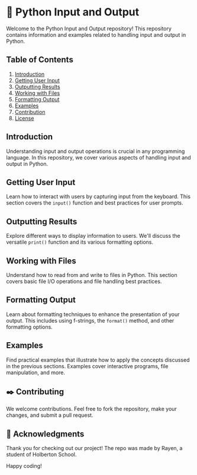 # :file_folder: Python Input and Output

Welcome to the Python Input and Output repository! This repository contains information and examples related to handling input and output in Python.

## Table of Contents

1. [Introduction](#introduction)
2. [Getting User Input](#getting-user-input)
3. [Outputting Results](#outputting-results)
4. [Working with Files](#working-with-files)
5. [Formatting Output](#formatting-output)
6. [Examples](#examples)
7. [Contribution](#contribution)
8. [License](#license)

## Introduction

Understanding input and output operations is crucial in any programming language. In this repository, we cover various aspects of handling input and output in Python.

## Getting User Input

Learn how to interact with users by capturing input from the keyboard. This section covers the `input()` function and best practices for user prompts.

## Outputting Results

Explore different ways to display information to users. We'll discuss the versatile `print()` function and its various formatting options.

## Working with Files

Understand how to read from and write to files in Python. This section covers basic file I/O operations and file handling best practices.

## Formatting Output

Learn about formatting techniques to enhance the presentation of your output. This includes using f-strings, the `format()` method, and other formatting options.

## Examples

Find practical examples that illustrate how to apply the concepts discussed in the previous sections. Examples cover interactive programs, file manipulation, and more.

## :black_nib: Contributing

We welcome contributions. Feel free to fork the repository, make your changes, and submit a pull request.

## :full_moon_with_face: Acknowledgments

Thank you for checking out our project!
The repo was made by Rayen, a student of Holberton School.

Happy coding!